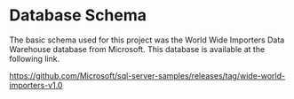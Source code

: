 # Database Schema

The basic schema used for this project was the World Wide Importers Data Warehouse database from Microsoft.  This database is available at the following link.

https://github.com/Microsoft/sql-server-samples/releases/tag/wide-world-importers-v1.0 
